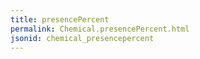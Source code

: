 ```yaml
---
title: presencePercent
permalink: Chemical.presencePercent.html
jsonid: chemical_presencepercent
---
```

